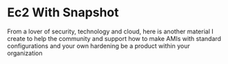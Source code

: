 # Ec2 With Snapshot
From a lover of security, technology and cloud, here is another material I create to help the community and support how to make AMIs with standard configurations and your own hardening be a product within your organization


